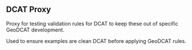 ## DCAT Proxy

Proxy for testing validation rules for DCAT to keep these out of specific GeoDCAT development.

Used to ensure examples are clean DCAT before applying GeoDCAT rules.